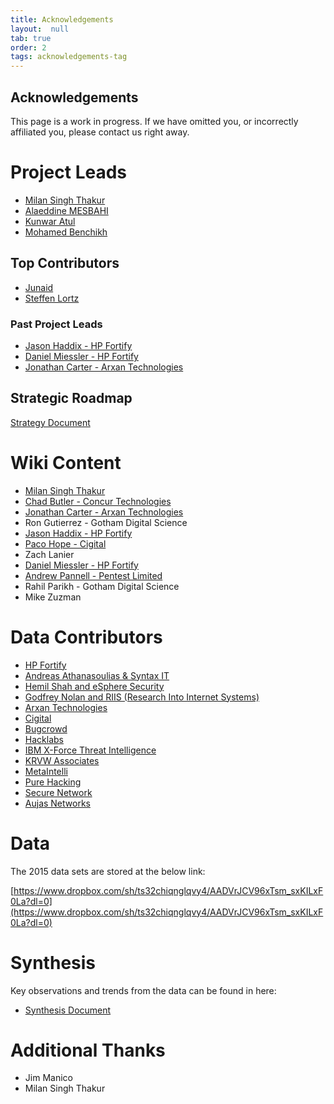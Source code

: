 ```yaml
---
title: Acknowledgements
layout:  null
tab: true
order: 2
tags: acknowledgements-tag
---
```


## Acknowledgements

This page is a work in progress. If we have omitted you, or incorrectly affiliated you, please contact us right away.

# Project Leads
- [Milan Singh Thakur](milan@owasp.org)
- [Alaeddine MESBAHI](https://www.linkedin.com/in/alaeddine-mesbahi-2608681a/)
- [Kunwar Atul](https://www.linkedin.com/in/kunwaratulhax0r/)
- [Mohamed Benchikh](https://www.linkedin.com/in/mohamedbenchikh/)


## Top Contributors
- [Junaid]()
- [Steffen Lortz](https://www.linkedin.com/in/steffen-lortz/)


### Past Project Leads

- [Jason Haddix - HP Fortify](jason.haddix@owasp.org)
- [Daniel Miessler - HP Fortify](daniel.meissler@owasp.org)
- [Jonathan Carter - Arxan Technologies](jonthan.carter@owasp.org)


## Strategic Roadmap

[Strategy Document](https://www.owasp.org/images/f/ff/OWASP_Mobile_Top_Ten_2015_-_Strategy.pdf)

# Wiki Content

- [Milan Singh Thakur](milan@owasp.org)
- [Chad Butler - Concur Technologies](chad.butler@owasp.org)
- [Jonathan Carter - Arxan Technologies](jonathan.carter@owasp.org)
- Ron Gutierrez - Gotham Digital Science
- [Jason Haddix - HP Fortify](jason.haddix@owasp.org)
- [Paco Hope - Cigital](paco@owasp.org)
- Zach Lanier
- [Daniel Miessler - HP Fortify](daniel.meissler@owasp.org)
- [Andrew Pannell - Pentest Limited](andrew.pannell@owasp.org)
- Rahil Parikh - Gotham Digital Science
- Mike Zuzman


# Data Contributors

- [HP Fortify](http://www8.hp.com/us/en/software-solutions/fortify-on-demand-application-security/mobile-application-security.html)
- [Andreas Athanasoulias & Syntax IT](https://twitter.com/andresitoath)
- [Hemil Shah and eSphere Security](http://www.espheresecurity.com/)
- [Godfrey Nolan and RIIS (Research Into Internet Systems)](http://www.riis.com/)
- [Arxan Technologies](http://www.arxan.com/)
- [Cigital](http://www.cigital.com/)
- [Bugcrowd](http://www.bugcrowd.com/)
- [Hacklabs](http://www.hacklabs.com/)
- [IBM X-Force Threat Intelligence](http://www.ibm.com/security/xforce/)
- [KRVW Associates](http://www.krvw.com/)
- [MetaIntelli](http://www.metaintelli.com/)
- [Pure Hacking](http://www.purehacking.com/)
- [Secure Network](http://www.securenetwork.it/)
- [Aujas Networks](https://aujas.com/)

# Data

The 2015 data sets are stored at the below link:

[https://www.dropbox.com/sh/ts32chiqnglqvy4/AADVrJCV96xTsm_sxKILxF0La?dl=0](https://www.dropbox.com/sh/ts32chiqnglqvy4/AADVrJCV96xTsm_sxKILxF0La?dl=0)

# Synthesis

Key observations and trends from the data can be found in here:

 - [Synthesis Document](https://www.owasp.org/images/9/96/OWASP_Mobile_Top_Ten_2015_-_Final_Synthesis.pdf)

# Additional Thanks

 - Jim Manico
 - Milan Singh Thakur
